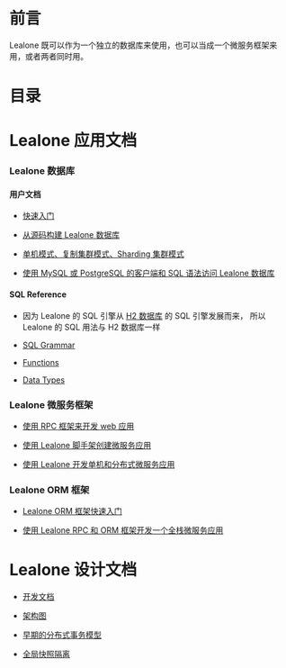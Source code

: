 # 前言

Lealone 既可以作为一个独立的数据库来使用，也可以当成一个微服务框架来用，或者两者同时用。


# 目录

# Lealone 应用文档

### Lealone 数据库

#### 用户文档

  * [快速入门](https://github.com/lealone/Lealone-Docs/blob/master/%E5%BA%94%E7%94%A8%E6%96%87%E6%A1%A3/%E7%94%A8%E6%88%B7%E6%96%87%E6%A1%A3.md)
  
  * [从源码构建 Lealone 数据库](https://github.com/lealone/Lealone-Docs/blob/master/%E5%BA%94%E7%94%A8%E6%96%87%E6%A1%A3/%E4%BB%8E%E6%BA%90%E7%A0%81%E6%9E%84%E5%BB%BALealone.md)
 
  * [单机模式、复制集群模式、Sharding 集群模式](https://github.com/lealone/Lealone-Docs/blob/master/%E5%BA%94%E7%94%A8%E6%96%87%E6%A1%A3/%E8%BF%90%E8%A1%8C%E6%A8%A1%E5%BC%8F%E5%BF%AB%E9%80%9F%E5%85%A5%E9%97%A8.md)
  
  * [使用 MySQL 或 PostgreSQL 的客户端和 SQL 语法访问 Lealone 数据库](https://github.com/lealone/Lealone-xSQL)


#### SQL Reference

  * 因为 Lealone 的 SQL 引擎从 [H2 数据库](http://www.h2database.com/html/main.html) 的 SQL 引擎发展而来， 所以 Lealone 的 SQL 用法与 H2 数据库一样

  * [SQL Grammar](http://www.h2database.com/html/grammar.html)

  * [Functions](http://www.h2database.com/html/functions.html)

  * [Data Types](http://www.h2database.com/html/datatypes.html)


### Lealone 微服务框架

  * [使用 RPC 框架来开发 web 应用](https://github.com/lealone/Lealone-Docs/blob/master/%E5%BA%94%E7%94%A8%E6%96%87%E6%A1%A3/%E4%BD%BF%E7%94%A8RPC%E6%A1%86%E6%9E%B6%E6%9D%A5%E5%BC%80%E5%8F%91web%E5%BA%94%E7%94%A8.md)
  
  * [使用 Lealone 脚手架创建微服务应用](https://github.com/lealone/Lealone-CreateApp)

  * [使用 Lealone 开发单机和分布式微服务应用](https://github.com/lealone/Lealone-Docs/blob/master/%E5%BA%94%E7%94%A8%E6%96%87%E6%A1%A3/%E4%BD%BF%E7%94%A8Lealone%E5%BC%80%E5%8F%91%E5%8D%95%E6%9C%BA%E5%92%8C%E5%88%86%E5%B8%83%E5%BC%8F%E5%BE%AE%E6%9C%8D%E5%8A%A1%E5%BA%94%E7%94%A8.md)


### Lealone ORM 框架

  * [Lealone ORM 框架快速入门](https://github.com/lealone/Lealone-Docs/blob/master/%E5%BA%94%E7%94%A8%E6%96%87%E6%A1%A3/Lealone%20ORM%E6%A1%86%E6%9E%B6%E5%BF%AB%E9%80%9F%E5%85%A5%E9%97%A8.md)
  
  * [使用 Lealone RPC 和 ORM 框架开发一个全栈微服务应用](https://github.com/lealone/Lealone-Docs/blob/master/%E5%BA%94%E7%94%A8%E6%96%87%E6%A1%A3/%E4%BD%BF%E7%94%A8Lealone%20RPC%E5%92%8CORM%E6%A1%86%E6%9E%B6%E5%BC%80%E5%8F%91%E4%B8%80%E4%B8%AA%E5%85%A8%E6%A0%88%E5%BE%AE%E6%9C%8D%E5%8A%A1%E5%BA%94%E7%94%A8.md)



# Lealone 设计文档

  * [开发文档](https://github.com/lealone/Lealone-Docs/blob/master/%E8%AE%BE%E8%AE%A1%E6%96%87%E6%A1%A3/%E5%BC%80%E5%8F%91%E6%96%87%E6%A1%A3.md)
  
  * [架构图](https://github.com/lealone/Lealone-Docs/blob/master/%E8%AE%BE%E8%AE%A1%E6%96%87%E6%A1%A3/%E8%AE%BE%E8%AE%A1%E6%96%87%E6%A1%A3.md)
  
  * [早期的分布式事务模型](https://github.com/lealone/Lealone-Docs/blob/master/%E8%AE%BE%E8%AE%A1%E6%96%87%E6%A1%A3/%E4%BA%8B%E5%8A%A1/%E5%88%86%E5%B8%83%E5%BC%8F%E4%BA%8B%E5%8A%A1%E6%A8%A1%E5%9E%8B.md)
  
  * [全局快照隔离](https://github.com/lealone/Lealone-Docs/blob/master/%E8%AE%BE%E8%AE%A1%E6%96%87%E6%A1%A3/%E4%BA%8B%E5%8A%A1/%E5%85%A8%E5%B1%80%E5%BF%AB%E7%85%A7%E9%9A%94%E7%A6%BB.md)



